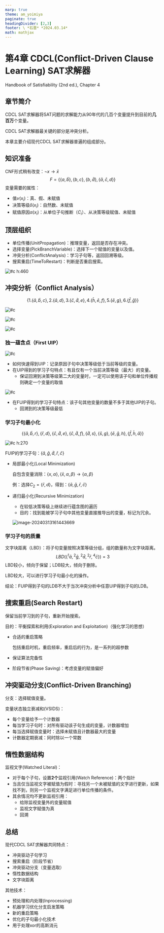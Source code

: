 ```yaml
---
marp: true
theme: am_yoimiya
paginate: true
headingDivider: [2,3]
footer: \ *石晋* *2024.03.14*
math: mathjax
---
```


<!-- _class: cover_a-->
<!-- _paginate: "" -->
<!-- _footer: "" -->

# 第4章 CDCL(Conflict-Driven Clause Learning) SAT求解器

Handbook of Satisfiability (2nd ed.), Chapter 4

## 章节简介

CDCL SAT求解器将SAT问题的求解能力从90年代的几百个变量提升到目前的**几百万**个变量。

CDCL SAT求解器最关键的部分是冲突分析。

本章主要介绍现代CDCL SAT求解器普遍的组成部分。

## 知识准备

CNF形式稍有改变：$\neg x \to \bar x$
$$
F = \{\{a,\bar b\},\{b,c\},\{b,\bar d\},\{\bar a,\bar c,d\}\}
$$
变量需要的属性：

- 值$v(x_i)$​：真、假、未赋值
- 决策等级$\delta(x_i)$：自然数、未赋值
- 赋值原因$\alpha(x_i)$：从单位子句推断（$C_i$）、从决策等级赋值、未赋值

## 顶层组织

<!-- _class: cols-2-46 -->

<div class=ldiv>

- 单位传播(UnitPropagation)：推理变量，返回是否存在冲突。
- 选择变量(PickBranchVariable)：选择下一个赋值的变量以及值。
- 冲突分析(ConflictAnalysis)：学习子句等，返回回溯等级。
- 搜索重启(TimeToRestart)：判断是否重启搜索。

</div>

![#c h:460](./_Handbook%20of%20SAT_4_CDCL%20SAT%E6%B1%82%E8%A7%A3%E5%99%A8.assets/image-20240312212753362.png)

## 冲突分析（Conflict Analysis）
<!-- _class: cols-2 -->

<div class=ldiv>

$$
\{1.\{\bar a,\bar b,c\},2.\{\bar a,d\},3.\{\bar c,\bar d,e\},4.\{\bar h,\bar e,f\},5.\{\bar e,g\},6.\{\bar f,\bar g\}\}
$$

![#c](./_Handbook%20of%20SAT_4_CDCL%20SAT%E6%B1%82%E8%A7%A3%E5%99%A8.assets/image-20240312220712793.png)

</div>

<div class=rdiv>

![#c](./_Handbook%20of%20SAT_4_CDCL%20SAT%E6%B1%82%E8%A7%A3%E5%99%A8.assets/image-20240312221632869.png)

![#c](./_Handbook%20of%20SAT_4_CDCL%20SAT%E6%B1%82%E8%A7%A3%E5%99%A8.assets/image-20240313122755011.png)

</div>

### 独一蕴含点（First UIP）

<!-- _class: cols-2 -->

<div class=ldiv>

![#c](./_Handbook%20of%20SAT_4_CDCL%20SAT%E6%B1%82%E8%A7%A3%E5%99%A8.assets/image-20240313122815762.png)

- 如何快速得到UIP：记录原因子句中决策等级低于当前等级的变量。
- 在UIP得到的学习子句特点：有且仅有一个当前决策等级（最大）的变量。
  - 保证回溯到决策等级第二大的变量时，一定可以使用该子句和单位传播规则确定一个变量的取值

</div>

<div class=rdiv>

![#c](./_Handbook%20of%20SAT_4_CDCL%20SAT%E6%B1%82%E8%A7%A3%E5%99%A8.assets/image-20240313123941169.png)

- 在FUIP得到的学习子句特点：该子句其他变量的数量不多于其他UIP的子句。
  - 回溯到的决策等级最低

</div>

### 学习子句最小化

<!-- _class: cols-2 -->

<div class=ldiv>

$$
\{\{\bar a,\bar b,r\},\{\bar r,d\},\{\bar c,\bar d,e\},\{\bar c,\bar d,f\},\{\bar d,s\},\{\bar s,g\},\{\bar e,\bar g,h\},\{\bar f,\bar h,\bar a\}\}
$$

![#c h:270](./_Handbook%20of%20SAT_4_CDCL%20SAT求解器.assets/image-20240313133620355.png)

FUIP的学习子句：$\{\bar a,\bar g,\bar d,\bar r,\bar c\}$

- 局部最小化(Local Minimization)

  自包含变量消除：$\{x,\alpha\},\{\bar x,\alpha,\beta\} \to \{\alpha,\beta\}$

  例：选择$C_2=\{\bar r,d\}$，得到：$\{\bar a,\bar g,\bar r,\bar c\}$

</div>

<div class=rdiv>

- 递归最小化(Recursive Minimization)

  - 在较低决策等级上继续进行蕴含图的遍历
  - 目的：找到能被学习子句中其他变量直接推导出的变量，标记为冗余。

  ![image-20240313161443669](./_Handbook%20of%20SAT_4_CDCL%20SAT求解器.assets/image-20240313161443669.png)

</div>

### 学习子句的质量

文字块距离（LBD）：将子句变量按照决策等级分组，组的数量称为文字块距离。
$$
LBD(\{{}^1\bar a,{}^2\bar g,{}^2\bar d,{}^2\bar r,{}^4\bar c\})=3
$$
LBD较小，倾向于保留；LDB较大，倾向于删除。

LBD较大，可以进行学习子句最小化的操作。

结论：FUIP得到子句的LDB不大于当次冲突分析中任意UIP得到子句的LDB。

## 搜索重启(Search Restart)

保留当前学习到的子句，重新开始搜索。

目的：平衡探索和利用(Exploration and Exploitation)（强化学习的思想）

- 合适的重启策略

  包括重启时机，重启频率，重启后的行为，是一系列的超参数

- 保证算法完备性

- 阶段节省(Phase Saving)：考虑变量的赋值偏好

## 冲突驱动分支(Conflict-Driven Branching)

分支：选择赋值变量。

变量状态独立衰减和(VSIDS)：

- 每个变量给予一个计数器
- 每当学习子句时：对所有驱动该子句生成的变量，计数器增加
- 每当选择赋值变量时：选择未赋值且计数器最大的变量
- 计数器定期衰减：同时除以一个常数

## 惰性数据结构

监视文字(Watched Literal)：

- 对于每个子句，设置**2个**监视引用(Watch Reference)：两个指针
- 当且仅当监视文字被赋值为假时：寻找另一个未被赋值的文字进行更新，如果找不到，则另一个监视文字满足进行单位传播的条件。
- 其余情况均不更新监视引用：
  - 给除监视变量外的变量赋值
  - 监视文字赋值为真
  - 回溯

## 总结

<!-- _class: cols-2 -->

<div class=ldiv>

现代CDCL SAT求解器共同特点：

- 冲突驱动子句学习
- 搜索重启（阶段节省）
- 冲突驱动分支（变量选取）
- 惰性数据结构
- 文字块距离

</div>

<div class=rdiv>

其他技术：

- 预处理和内处理(Inprocessing)
- 机器学习优化分支启发策略
- 新的重启策略
- 优化的子句最小化技术
- 用于处理xor的高斯消元

</div>
